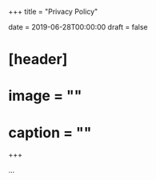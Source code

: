 +++
title = "Privacy Policy"

date = 2019-06-28T00:00:00
draft = false

# [header]
# image = ""
# caption = ""
+++

...
